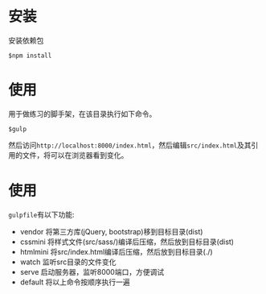 # 安装
安装依赖包

```
$npm install
```

# 使用
用于做练习的脚手架，在该目录执行如下命令。

```
$gulp
```

然后访问`http://localhost:8000/index.html`，然后编辑`src/index.html`及其引用的文件，将可以在浏览器看到变化。

# 使用
`gulpfile`有以下功能:

* vendor 将第三方库(jQuery, bootstrap)移到目标目录(dist)
* cssmini 将样式文件(src/sass/)编译后压缩，然后放到目标目录(dist)
* htmlmini 将src/index.html编译后压缩，然后放到目标目录(./)
* watch 监听src目录的文件变化
* serve 启动服务器，监听8000端口，方便调试
* default 将以上命令按顺序执行一遍
